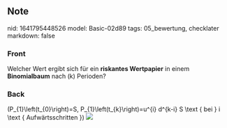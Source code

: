 ## Note
nid: 1641795448526
model: Basic-02d89
tags: 05_bewertung, checklater
markdown: false

### Front
Welcher Wert ergibt sich für ein <b>riskantes Wertpapier</b> in
einem <b>Binomialbaum</b> nach \(k\) Perioden?

### Back
\(P_{1}\left(t_{0}\right)=S, P_{1}\left(t_{k}\right)=u^{i} d^{k-i} S \text { bei } i \text { Aufwärtsschritten }\)
<img src="paste-78edb49d8a0cb3b3730f16b4a7ff00d76b10dfd6.jpg">
